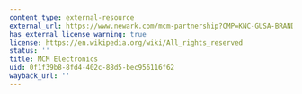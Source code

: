 ```yaml
---
content_type: external-resource
external_url: https://www.newark.com/mcm-partnership?CMP=KNC-GUSA-BRAND-MCM&CMP=KNC-GUSA-BRAND-MCM&mckv=sFW3646CT_dc|pcrid|264163801632|plid||kword|mcm%20electronics|match|e|slid||product||pgrid|44542231102|ptaid|kwd-298063242177|&gclid=Cj0KCQiA8vSOBhCkARIsAGdp6RTQPpJV1srA5gzvEA6OcUbewkB5_MFgSqYkevDD3Tag20Y_tHOeMmIaAq_XEALw_wcB
has_external_license_warning: true
license: https://en.wikipedia.org/wiki/All_rights_reserved
status: ''
title: MCM Electronics
uid: 0f1f39b8-8fd4-402c-88d5-bec956116f62
wayback_url: ''
---
```

